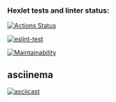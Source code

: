 ### Hexlet tests and linter status:
[![Actions Status](https://github.com/PVArech/backend-project-lvl3/workflows/hexlet-check/badge.svg)](https://github.com/PVArech/backend-project-lvl3/actions)

[![eslint-test](https://github.com/PVArech/backend-project-lvl3/actions/workflows/main.yml/badge.svg)](https://github.com/PVArech/backend-project-lvl3/actions/workflows/main.yml)

[![Maintainability](https://api.codeclimate.com/v1/badges/60cb04f65fbf108f8b9d/maintainability)](https://codeclimate.com/github/PVArech/backend-project-lvl3/maintainability)

## asciinema
[![asciicast](https://asciinema.org/a/mrIhovXJiTDJQ0yojGfOcXNDh.svg)](https://asciinema.org/a/mrIhovXJiTDJQ0yojGfOcXNDh)